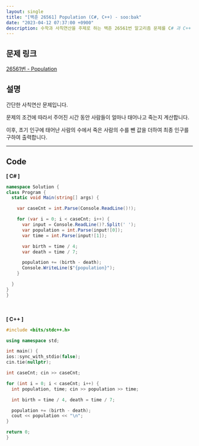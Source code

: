 ```yaml
---
layout: single
title: "[백준 26561] Population (C#, C++) - soo:bak"
date: "2023-04-12 07:37:00 +0900"
description: 수학과 사칙연산을 주제로 하는 백준 26561번 알고리즘 문제를 C# 과 C++ 로 풀이 및 해설
---
```


## 문제 링크
  [26561번 - Population](https://www.acmicpc.net/problem/26561)

## 설명
간단한 사칙연산 문제입니다. <br>

문제의 조건에 따라서 주어진 시간 동안 사람들이 얼마나 태어나고 죽는지 계산합니다. <br>

이후, 초기 인구에 태어난 사람의 수에서 죽은 사람의 수를 뺀 값을 더하여 최종 인구를 구하여 출력합니다. <br>

- - -

## Code
<b>[ C# ] </b>
<br>

  ```c#
namespace Solution {
  class Program {
    static void Main(string[] args) {

      var caseCnt = int.Parse(Console.ReadLine()!);

      for (var i = 0; i < caseCnt; i++) {
        var input = Console.ReadLine()?.Split(' ');
        var population = int.Parse(input![0]);
        var time = int.Parse(input![1]);

        var birth = time / 4;
        var death = time / 7;

        population += (birth - death);
        Console.WriteLine($"{population}");
      }

    }
  }
}
  ```
<br><br>
<b>[ C++ ] </b>
<br>

  ```c++
#include <bits/stdc++.h>

using namespace std;

int main() {
  ios::sync_with_stdio(false);
  cin.tie(nullptr);

  int caseCnt; cin >> caseCnt;

  for (int i = 0; i < caseCnt; i++) {
    int population, time; cin >> population >> time;

    int birth = time / 4, death = time / 7;

    population += (birth - death);
    cout << population << "\n";
  }

  return 0;
}
  ```
